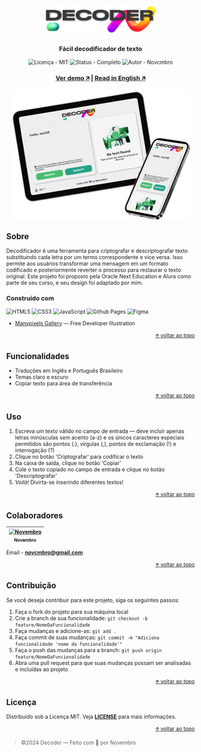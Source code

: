 <div id="topo" align="center">
  <h1>
    <picture>
      <source srcset="https://raw.githubusercontent.com/novcmbro/decoder/main/src/img/decoder-logo-dark.png" media="(prefers-color-scheme: dark)">
      <img src="https://raw.githubusercontent.com/novcmbro/decoder/main/src/img/decoder-logo-light.png" alt="Decoder" width="300px">
    </picture>
  </h1>

  ### Fácil decodificador de texto

  ![Licença - MIT](https://img.shields.io/badge/licença-MIT-informational?style=for-the-badge)
  ![Status - Completo](https://img.shields.io/badge/status-completo-success?style=for-the-badge)
  ![Autor - Novcmbro](https://img.shields.io/badge/autor-novcmbro-BBBBBB?style=for-the-badge)

  ### [**Ver demo 🡭**](https://novcmbro.github.io/decoder) | [**Read in English 🡭**](https://github.com/novcmbro/decoder/blob/main/README.md)

  <picture>
    <source srcset="https://raw.githubusercontent.com/novcmbro/novcmbro.github.io/main/src/img/project-decoder-dark.png" media="(prefers-color-scheme: dark)">
    <img src="https://raw.githubusercontent.com/novcmbro/novcmbro.github.io/main/src/img/project-decoder-light.png" alt="Decoder" width="480px">
  </picture>
</div>

## Sobre
Decodificador é uma ferramenta para criptografar e descriptografar texto substituindo cada letra por um termo correspondente e vice versa. Isso permite aos usuários transformar uma mensagem em um formato codificado e posteriormente reverter o processo para restaurar o texto original. Este projeto foi proposto pela Oracle Next Education e Alura como parte de seu curso, e seu design foi adaptado por mim.

### Construído com
![HTML5](https://img.shields.io/badge/html5-E34F26?style=for-the-badge&logo=html5&logoColor=white)
![CSS3](https://img.shields.io/badge/css3-1572B6?style=for-the-badge&logo=css3&logoColor=white)
![JavaScript](https://img.shields.io/badge/javascript-323330?style=for-the-badge&logo=javascript&logoColor=%23F7DF1E)
![Github Pages](https://img.shields.io/badge/github_pages-121013?style=for-the-badge&logo=github&logoColor=white)
![Figma](https://img.shields.io/badge/figma-F24E1E?style=for-the-badge&logo=figma&logoColor=white)
- [Manypixels Gallery](https://www.manypixels.co/gallery) — Free Developer Illustration
<p align="right"><a href="#topo">🡩 voltar ao topo</a></p>

## Funcionalidades
- Traduções em Inglês e Português Brasileiro
- Temas claro e escuro
- Copiar texto para área de transferência
<p align="right"><a href="#topo">🡩 voltar ao topo</a></p>

## Uso
1. Escreva um texto válido no campo de entrada — deve incluir apenas letras minúsculas sem acento (a-z) e os únicos caracteres especiais permitidos são pontos (.), vírgulas (,), pontos de exclamação (!) e interrogação (?)
2. Clique no botão 'Criptografar' para codificar o texto
3. Na caixa de saída, clique no botão 'Copiar'
4. Cole o texto copiado no campo de entrada e clique no botão 'Descriptografar'
5. *Voilà!* Divirta-se inserindo diferentes textos!
<p align="right"><a href="#topo">🡩 voltar ao topo</a></p>

## Colaboradores
| [<img src="https://github.com/novcmbro.png" alt="Novembro" width="100px" height="100px"><br><sub>Novembro</sub>](https://github.com/novcmbro) |
| :---: |

Email - **novcmbro@gmail.com**
<p align="right"><a href="#topo">🡩 voltar ao topo</a></p>

## Contribuição
Se você deseja contribuir para este projeto, siga os seguintes passos:
1. Faça o fork do projeto para sua máquina local
2. Crie a branch de sua funcionalidade: `git checkout -b feature/NomeDaFuncionalidade`
3. Faça mudanças e adicione-as: `git add .`
4. Faça commit de suas mudanças: `git commit -m "Adiciona funcionalidade 'nome da funcionalidade'"`
5. Faça o push das mudanças para a branch: `git push origin feature/NomeDaFuncionalidade`
6. Abra uma pull request para que suas mudanças possam ser analisadas e incluídas ao projeto
<p align="right"><a href="#topo">🡩 voltar ao topo</a></p>

## Licença
Distribuído sob a Licença MIT. Veja [**LICENSE**](https://github.com/novcmbro/decoder/blob/main/LICENSE) para mais informações.
<p align="right"><a href="#top">🡩 voltar ao topo</a></p>

> ©2024 Decoder — Feito com 💜 por Novembro
